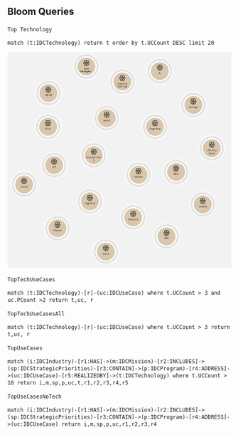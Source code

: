 


## Bloom Queries

`Top Technology`

~~~
match (t:IDCTechnology) return t order by t.UCCount DESC limit 20
~~~

![](images/TopTechnology.png)

`TopTechUseCases`
~~~
match (t:IDCTechnology)-[r]-(uc:IDCUseCase) where t.UCCount > 3 and uc.PCount >2 return t,uc, r
~~~

`TopTechUseCasesAll`
~~~
match (t:IDCTechnology)-[r]-(uc:IDCUseCase) where t.UCCount > 3 return t,uc, r
~~~

`TopUseCases`

~~~
match (i:IDCIndustry)-[r1:HAS]->(m:IDCMission)-[r2:INCLUDES]->(sp:IDCStrategicPriorities)-[r3:CONTAIN]->(p:IDCProgram)-[r4:ADDRESS]->(uc:IDCUseCase)-[r5:REALIZEDBY]->(t:IDCTechnology) where t.UCCount > 10 return i,m,sp,p,uc,t,r1,r2,r3,r4,r5
~~~

`TopUseCasesNoTech`
~~~
match (i:IDCIndustry)-[r1:HAS]->(m:IDCMission)-[r2:INCLUDES]->(sp:IDCStrategicPriorities)-[r3:CONTAIN]->(p:IDCProgram)-[r4:ADDRESS]->(uc:IDCUseCase) return i,m,sp,p,uc,r1,r2,r3,r4
~~~


